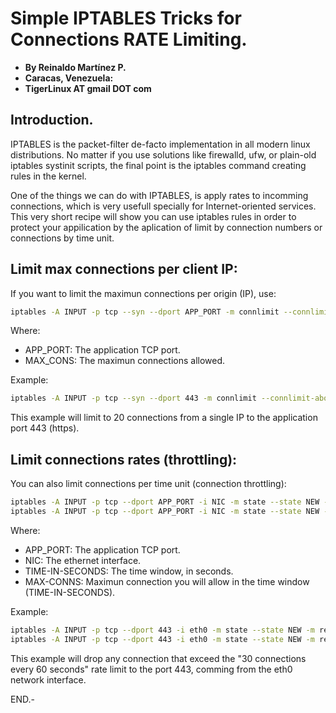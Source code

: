 # Simple IPTABLES Tricks for Connections RATE Limiting.

- **By Reinaldo Martínez P.**
- **Caracas, Venezuela:**
- **TigerLinux AT gmail DOT com**


## Introduction.

IPTABLES is the packet-filter de-facto implementation in all modern linux distributions. No matter if you use solutions like firewalld, ufw, or plain-old iptables systinit scripts, the final point is the iptables command creating rules in the kernel.

One of the things we can do with IPTABLES, is apply rates to incomming connections, which is very usefull specially for Internet-oriented services. This very short recipe will show you can use iptables rules in order to protect your appilication by the aplication of limit by connection numbers or connections by time unit.


## Limit max connections per client IP:

If you want to limit the maximun connections per origin (IP), use:

```bash
iptables -A INPUT -p tcp --syn --dport APP_PORT -m connlimit --connlimit-above MAX_CONS -j REJECT --reject-with tcp-reset
```

Where:

- APP_PORT: The application TCP port.
- MAX_CONS: The maximun connections allowed.

Example:

```bash
iptables -A INPUT -p tcp --syn --dport 443 -m connlimit --connlimit-above 20 -j REJECT --reject-with tcp-reset
```

This example will limit to 20 connections from a single IP to the application port 443 (https).
 

## Limit connections rates (throttling):

You can also limit connections per time unit (connection throttling):

```bash
iptables -A INPUT -p tcp --dport APP_PORT -i NIC -m state --state NEW -m recent --set
iptables -A INPUT -p tcp --dport APP_PORT -i NIC -m state --state NEW -m recent --update --seconds TIME-IN-SECONDS --hitcount MAX-CONNS -j DROP
```

Where:

- APP_PORT: The application TCP port.
- NIC: The ethernet interface.
- TIME-IN-SECONDS: The time window, in seconds.
- MAX-CONNS: Maximun connection you will allow in the time window (TIME-IN-SECONDS).

Example:

```bash
iptables -A INPUT -p tcp --dport 443 -i eth0 -m state --state NEW -m recent --set
iptables -A INPUT -p tcp --dport 443 -i eth0 -m state --state NEW -m recent --update --seconds 60 --hitcount 30 -j DROP
```

This example will drop any connection that exceed the "30 connections every 60 seconds" rate limit to the port 443, comming from the eth0 network interface.


END.-
